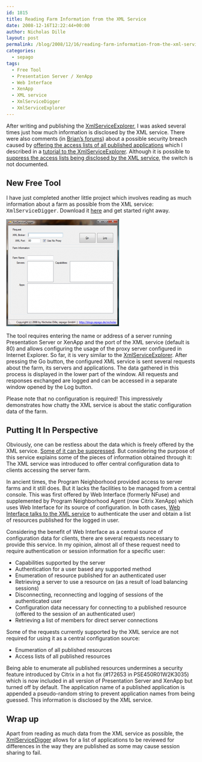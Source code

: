 ```yaml
---
id: 1815
title: Reading Farm Information from the XML Service
date: 2008-12-16T12:22:44+00:00
author: Nicholas Dille
layout: post
permalink: /blog/2008/12/16/reading-farm-information-from-the-xml-service/
categories:
  - sepago
tags:
  - Free Tool
  - Presentation Server / XenApp
  - Web Interface
  - XenApp
  - XML service
  - XmlServiceDigger
  - XmlServiceExplorer
---
```

After writing and publishing the [XmlServiceExplorer](/blog/tags#xmlserviceexplorer/), I was asked several times just how much information is disclosed by the XML service. There were also comments (in [Brian’s forums](http://www.brianmadden.com/forums/t/30467.aspx)) about a possible security breach caused by [offering the access lists of all published applications](/blog/2008/07/31/debugging-using-xmlserviceexplorer-part-3/ "Debugging Using XmlServiceExplorer – Part 3") which I described in a [tutorial to the XmlServiceExplorer](/blog/tags#xmlserviceexplorer/). Although it is possible to [suppress the access lists being disclosed by the XML service](/blog/2008/09/29/suppressing-access-lists-to-be-exposed-by-the-xml-service-2/ "Suppressing Access Lists to be Exposed by the XML Service"), the switch is not documented.

<!--more-->

## New Free Tool

I have just completed another little project which involves reading as much information about a farm as possible from the XML service: <span style="font-family: courier new;">XmlServiceDigger</span>. Download it [here](/media/2008/12/XmlServiceDigger.zip) and get started right away.

[![XmlServiceDigger](/media/2008/12/xmlservicedigger.png)](/media/2008/12/xmlservicedigger.png)

The tool requires entering the name or address of a server running Presentation Server or XenApp and the port of the XML service (default is 80) and allows configuring the usage of the proxy server configured in Internet Explorer. So far, it is very similar to the [XmlServiceExplorer](/blog/tags#xmlserviceexplorer/). After pressing the Go button, the configured XML service is sent several requests about the farm, its servers and applications. The data gathered in this process is displayed in the lower part of the window. All requests and responses exchanged are logged and can be accessed in a separate window opened by the Log button.

Please note that no configuration is required! This impressively demonstrates how chatty the XML service is about the static configuration data of the farm.

## Putting It In Perspective

Obviously, one can be restless about the data which is freely offered by the XML service. [Some of it can be suppressed](/blog/2008/09/29/suppressing-access-lists-to-be-exposed-by-the-xml-service-2/ "Suppressing Access Lists to be Exposed by the XML Service"). But considering the purpose of this service explains some of the pieces of information obtained through it: The XML service was introduced to offer central configuration data to clients accessing the server farm.

In ancient times, the Program Neighborhood provided access to server farms and it still does. But it lacks the facilities to be managed from a central console. This was first offered by Web Interface (formerly NFuse) and supplemented by Program Neighborhood Agent (now Citrix XenApp) which uses Web Interface for its source of configuration. In both cases, [Web Interface talks to the XML service](/blog/2008/07/17/talking-to-the-xml-service-update/ "Talking to the XML Service (Update)") to authenticate the user and obtain a list of resources published for the logged in user.

Considering the benefit of Web Interface as a central source of configuration data for clients, there are several requests necessary to provide this service. In my opinion, almost all of these request need to require authentication or session information for a specific user:

  * Capabilities supported by the server
  * Authentication for a user based any supported method
  * Enumeration of resource published for an authenticated user
  * Retrieving a server to use a resource on (as a result of load balancing sessions)
  * Disconnecting, reconnecting and logging of sessions of the authenticated user
  * Configuration data necessary for connecting to a published resource (offered to the session of an authenticated user)
  * Retrieving a list of members for direct server connections

Some of the requests currently supported by the XML service are not required for using it as a central configuration source:

  * Enumeration of all published resources
  * Access lists of all published resources

Being able to enumerate all published resources undermines a security feature introduced by Citrix in a hot fix (#172653 in PSE450R01W2K3035) which is now included in all version of Presentation Server and XenApp but turned off by default. The application name of a published application is appended a pseudo-random string to prevent application names from being guessed. This information is disclosed by the XML service.

## Wrap up

Apart from reading as much data from the XML service as possible, the [XmlServiceDigger](/blog/tags#xmlservicedigger/) allows for a list of applications to be reviewed for differences in the way they are published as some may cause session sharing to fail.
